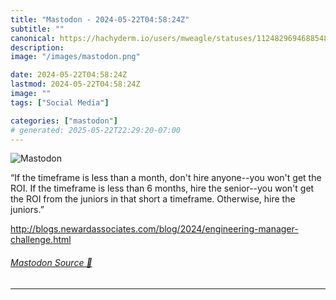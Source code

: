 ```yaml
---
title: "Mastodon - 2024-05-22T04:58:24Z"
subtitle: ""
canonical: https://hachyderm.io/users/mweagle/statuses/112482969468854856
description:
image: "/images/mastodon.png"

date: 2024-05-22T04:58:24Z
lastmod: 2024-05-22T04:58:24Z
image: ""
tags: ["Social Media"]

categories: ["mastodon"]
# generated: 2025-05-22T22:29:20-07:00
---
```

![Mastodon](/images/mastodon.png)

<p>“If the timeframe is less than a month, don&#39;t hire anyone--you won&#39;t get the ROI. If the timeframe is less than 6 months, hire the senior--you won&#39;t get the ROI from the juniors in that short a timeframe. Otherwise, hire the juniors.”</p><p><a href="http://blogs.newardassociates.com/blog/2024/engineering-manager-challenge.html" target="_blank" rel="nofollow noopener noreferrer" translate="no"><span class="invisible">http://</span><span class="ellipsis">blogs.newardassociates.com/blo</span><span class="invisible">g/2024/engineering-manager-challenge.html</span></a></p>


###### [Mastodon Source 🐘](https://hachyderm.io/@mweagle/112482969468854856)

___
